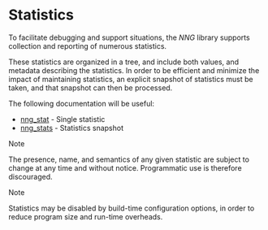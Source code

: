 # Statistics

To facilitate debugging and support situations, the _NNG_ library
supports collection and reporting of numerous statistics.

These statistics are organized in a tree, and include both values,
and metadata describing the statistics. In order to be efficient and
minimize the impact of maintaining statistics, an explicit snapshot
of statistics must be taken, and that snapshot can then be processed.

The following documentation will be useful:

- [nng_stat](./nng_stat.md) - Single statistic
- [nng_stats](./nng_stats.md) - Statistics snapshot

> [!NOTE]
> The presence, name, and semantics of any given statistic are
> subject to change at any time and without notice.
> Programmatic use is therefore discouraged.

> [!NOTE]
> Statistics may be disabled by build-time configuration options,
> in order to reduce program size and run-time overheads.
